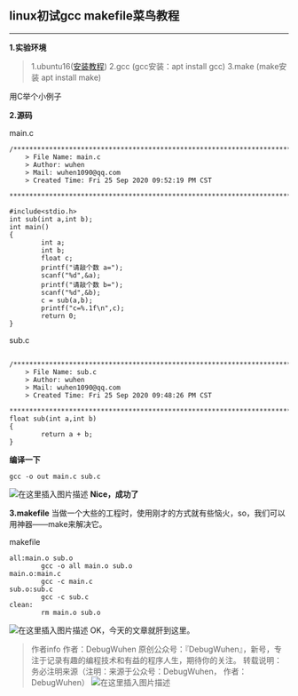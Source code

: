 ## linux初试gcc makefile菜鸟教程
----
**1.实验环境**
>1.ubuntu16([安装教程](https://blog.csdn.net/qq_43938052/article/details/107326122))
>2.gcc
>(gcc安装：apt install gcc)
>3.make
>(make安装 apt install make)

用C举个小例子

**2.源码**

main.c
~~~
/*************************************************************************
    > File Name: main.c
    > Author: wuhen
    > Mail: wuhen1090@qq.com
    > Created Time: Fri 25 Sep 2020 09:52:19 PM CST
 ************************************************************************/

#include<stdio.h>
int sub(int a,int b);
int main()
{
        int a;
        int b;
        float c;
        printf("请敲个数 a=");
        scanf("%d",&a);
        printf("请敲个数 b=");
        scanf("%d",&b);
        c = sub(a,b);
        printf("c=%.1f\n",c);
        return 0;
}

~~~
sub.c
~~~

/*************************************************************************
    > File Name: sub.c
    > Author: wuhen
    > Mail: wuhen1090@qq.com
    > Created Time: Fri 25 Sep 2020 09:48:26 PM CST
 ************************************************************************/
float sub(int a,int b)
{
        return a + b;
}
~~~
**编译一下**
```
gcc -o out main.c sub.c
```
![在这里插入图片描述](https://img-blog.csdnimg.cn/20200925224619757.png#pic_center)
**Nice，成功了**

**3.makefile**
当做一个大些的工程时，使用刚才的方式就有些恼火，so，我们可以用神器——make来解决它。

makefile
```
all:main.o sub.o
        gcc -o all main.o sub.o
main.o:main.c
        gcc -c main.c
sub.o:sub.c
        gcc -c sub.c
clean:
        rm main.o sub.o

```
![在这里插入图片描述](https://img-blog.csdnimg.cn/20200925225213815.png?x-oss-process=image/watermark,type_ZmFuZ3poZW5naGVpdGk,shadow_10,text_aHR0cHM6Ly9ibG9nLmNzZG4ubmV0L3FxXzQzOTM4MDUy,size_16,color_FFFFFF,t_70#pic_center)
OK，今天的文章就肝到这里。
>作者info
作者：DebugWuhen
原创公众号：『DebugWuhen』，新号，专注于记录有趣的编程技术和有益的程序人生，期待你的关注。
转载说明：务必注明来源（注明：来源于公众号：DebugWuhen， 作者：DebugWuhen）
![在这里插入图片描述](https://img-blog.csdnimg.cn/20200706013520101.png?x-oss-process=image/watermark,type_ZmFuZ3poZW5naGVpdGk,shadow_10,text_aHR0cHM6Ly9ibG9nLmNzZG4ubmV0L3FxXzQzOTM4MDUy,size_16,color_FFFFFF,t_70)


